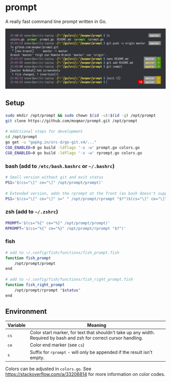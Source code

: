# prompt

A really fast command line prompt written in Go.

![](https://raw.githubusercontent.com/moqmar/prompt/master/screenshot.png)

## Setup

```bash
sudo mkdir /opt/prompt && sudo chown $(id -u):$(id -g) /opt/prompt
git clone https://github.com/moqmar/prompt.git /opt/prompt

# Additional steps for development
cd /opt/prompt
go get -u "gopkg.in/src-d/go-git.v4/..."
CGO_ENABLED=0 go build -ldflags '-s -w' prompt.go colors.go
CGO_ENABLED=0 go build -ldflags '-s -w' rprompt.go colors.go
```

### bash (add to `/etc/bash.bashrc` or `~/.bashrc`)
```bash
# Small version without git and exit status
PS1='$(cs="\[" ce="\]" /opt/prompt/prompt)'

# Extended version, adds the rprompt at the front (as bash doesn't support a prompt on the right side)
PS1='$(cs="\[" ce="\]" s=" " /opt/prompt/rprompt "$?")$(cs="\[" ce="\]" /opt/prompt/prompt)'
```

### zsh (add to `~/.zshrc`)
```bash
PROMPT='$(cs="%{" ce="%}" /opt/prompt/prompt)'
RPROMPT='$(cs="%{" ce="%}" /opt/prompt/rprompt "$?")'
```

### fish
```bash
# add to ~/.config/fish/functions/fish_prompt.fish
function fish_prompt
    /opt/prompt/prompt
end

# add to ~/.config/fish/functions/fish_right_prompt.fish
function fish_right_prompt
    /opt/prompt/rprompt "$status"
end
```

## Environment

| Variable | Meaning |
| -------- | ------- |
| `cs`     | Color start marker, for text that shouldn't take up any width. Required by bash and zsh for correct cursor handling. |
| `ce`     | Color end marker (see `cs`) |
| `s`      | Suffix for `rprompt` - will only be appended if the result isn't empty. |

Colors can be adjusted in `colors.go`. See https://stackoverflow.com/a/33206814 for more information on color codes.
